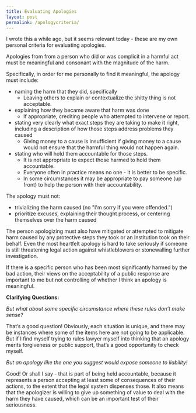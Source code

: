```yaml
---
title: Evaluating Apologies
layout: post
permalink: /apologycriteria/
---
```


I wrote this a while ago, but it seems relevant today - these are my own personal criteria for evaluating apologies. 

Apologies from from a person who did or was complicit in a harmful act must be meaningful and consonant with the magnitude of the harm.

Specifically, in order for me personally to find it meaningful, the apology must include:

*   naming the harm that they did, specifically 
    *   Leaving others to explain or contextualize the shitty thing is not acceptable.
*   explaining how they became aware that harm was done 
    *   If appropriate, crediting people who attempted to intervene or report.
*   stating very clearly what exact steps they are taking to make it right, including a description of how those steps address problems they caused
    *   Giving money to a cause is insufficient if giving money to a cause would not ensure that the harmful thing would not happen again.
*   stating who will hold them accountable for those steps. 
    *   It is not appropriate to expect those harmed to hold them accountable.
    *   Everyone often in practice means no one - it is better to be specific.
    *   In some circumstances it may be appropriate to pay someone (up front) to help the person with their accountability.

The apology must not:

*   trivializing the harm caused (no "I'm sorry if you were offended.")
*   prioritize excuses, explaining their thought process, or centering themselves over the harm caused

The person apologizing must also have mitigated or attempted to mitigate harm caused by any protective steps they took or an institution took on their behalf. Even the most heartfelt apology is hard to take seriously if someone is still threatening legal action against whistleblowers or stonewalling further investigation. 

If there is a specific person who has been most significantly harmed by the bad action, their views on the acceptability of a public response are important to me but not controlling of whether I think an apology is meaningful.

**Clarifying Questions:**

_But what about some specific circumstance where these rules don’t make sense?_

That’s a good question! Obviously, each situation is unique, and there may be instances where some of the items here are not going to be applicable. But if I find myself trying to rules lawyer myself into thinking that an apology merits forgiveness or public support, that’s a good opportunity to check myself.

_But an apology like the one you suggest would expose someone to liability!_

Good! Or shall I say - that is part of being held accountable, because it represents a person accepting at least some of consequences of their actions, to the extent that the legal system dispenses those. It also means that the apologizer is willing to give up something of value to deal with the harm they have caused, which can be an important test of their seriousness.
